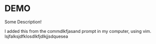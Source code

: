 # DEMO

Some Description!


I added this from the commdlkfjasand prompt in my computer, using vim.
lsjfalksjdfklosdlkfjdlkjjsdquesea
